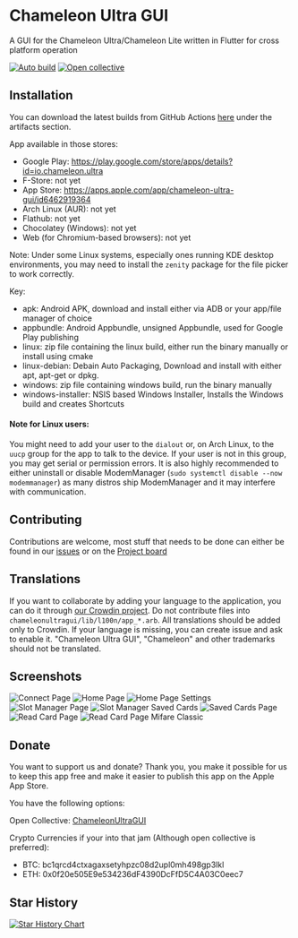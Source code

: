# Chameleon Ultra GUI
A GUI for the Chameleon Ultra/Chameleon Lite written in Flutter for cross platform operation

[![Auto build](https://github.com/GameTec-live/ChameleonUltraGUI/actions/workflows/build-app.yml/badge.svg)](https://github.com/GameTec-live/ChameleonUltraGUI/actions/workflows/build-app.yml) 
[![Open collective](https://opencollective.com/chameleon-ultra-gui/tiers/badge.svg)](https://opencollective.com/chameleon-ultra-gui#support)

## Installation
You can download the latest builds from GitHub Actions [here](https://github.com/GameTec-live/ChameleonUltraGUI/actions/workflows/buildapp.yml?query=branch%3Amain) under the artifacts section.

App available in those stores:
- Google Play: https://play.google.com/store/apps/details?id=io.chameleon.ultra
- F-Store: not yet
- App Store: https://apps.apple.com/app/chameleon-ultra-gui/id6462919364
- Arch Linux (AUR): not yet
- Flathub: not yet
- Chocolatey (Windows): not yet
- Web (for Chromium-based browsers): not yet

Note: Under some Linux systems, especially ones running KDE desktop environments, you may need to install the `zenity` package for the file picker to work correctly.

Key:
- apk: Android APK, download and install either via ADB or your app/file manager of choice
- appbundle: Android Appbundle, unsigned Appbundle, used for Google Play publishing
- linux: zip file containing the linux build, either run the binary manually or install using cmake
- linux-debian: Debain Auto Packaging, Download and install with either apt, apt-get or dpkg.
- windows: zip file containing windows build, run the binary manually
- windows-installer: NSIS based Windows Installer, Installs the Windows build and creates Shortcuts

#### Note for Linux users:
You might need to add your user to the `dialout` or, on Arch Linux, to the `uucp` group for the app to talk to the device. If your user is not in this group, you may get serial or permission errors.
It is also highly recommended to either uninstall or disable ModemManager (`sudo systemctl disable --now modemmanager`) as many distros ship ModemManager and it may interfere with communication.

## Contributing
Contributions are welcome, most stuff that needs to be done can either be found in our [issues](https://github.com/GameTec-live/ChameleonUltraGUI/issues) or on the [Project board](https://github.com/users/GameTec-live/projects/2)

## Translations

If you want to collaborate by adding your language to the application, you can do it through [our Crowdin project](https://crowdin.com/project/chameleon-ultra-gui). Do not contribute files into `chameleonultragui/lib/l100n/app_*.arb`. All translations should be added only to Crowdin. If your language is missing, you can create issue and ask to enable it. "Chameleon Ultra GUI", "Chameleon" and other trademarks should not be translated.

## Screenshots
![Connect Page](/screenshots/1.png)
![Home Page](/screenshots/2.png)
![Home Page Settings](/screenshots/3.png)
![Slot Manager Page](/screenshots/4.png)
![Slot Manager Saved Cards](/screenshots/5.png)
![Saved Cards Page](/screenshots/6.png)
![Read Card Page](/screenshots/7.png)
![Read Card Page Mifare Classic](/screenshots/8.png)

## Donate
You want to support us and donate? Thank you, you make it possible for us to keep this app free and make it easier to publish this app on the Apple App Store.

You have the following options:

Open Collective: [ChameleonUltraGUI](https://opencollective.com/chameleon-ultra-gui)

Crypto Currencies if your into that jam (Although open collective is preferred):
- BTC: bc1qrcd4ctxagaxsetyhpzc08d2upl0mh498gp3lkl
- ETH: 0x0f20e505E9e534236dF4390DcFfD5C4A03C0eec7


## Star History

<a href="https://star-history.com/#GameTec-live/ChameleonUltraGUI&Timeline">
  <picture>
    <source media="(prefers-color-scheme: dark)" srcset="https://api.star-history.com/svg?repos=GameTec-live/ChameleonUltraGUI&type=Timeline&theme=dark" />
    <source media="(prefers-color-scheme: light)" srcset="https://api.star-history.com/svg?repos=GameTec-live/ChameleonUltraGUI&type=Timeline" />
    <img alt="Star History Chart" src="https://api.star-history.com/svg?repos=GameTec-live/ChameleonUltraGUI&type=Timeline" />
  </picture>
</a>

